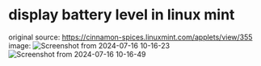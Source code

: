 # display battery level in linux mint
 original source: https://cinnamon-spices.linuxmint.com/applets/view/355
 image: ![Screenshot from 2024-07-16 10-16-23](https://github.com/user-attachments/assets/5b8b92b8-4ebc-4262-ab2a-60d7ba8c05aa)
 ![Screenshot from 2024-07-16 10-16-49](https://github.com/user-attachments/assets/e4715196-d890-4c29-a00a-84cb04dda394)
